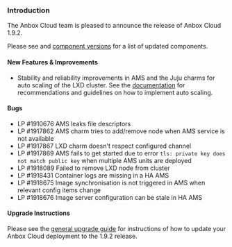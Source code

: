 ### Introduction

The Anbox Cloud team is pleased to announce the release of Anbox Cloud 1.9.2.

Please see and [component versions](https://discourse.ubuntu.com/t/component-versions/21413) for a list of updated components.

#### New Features & Improvements

* Stability and reliability improvements in AMS and the Juju charms for auto scaling of the LXD cluster. See the [documentation](https://anbox-cloud.io/docs/lxd-auto-scaling) for recommendations and guidelines on how to implement auto scaling.

#### Bugs

* LP #1910676 AMS leaks file descriptors
* LP #1917862 AMS charm tries to add/remove node when AMS service is not available
* LP #1917867 LXD charm doesn't respect configured channel
* LP #1917869 AMS fails to get started due to error `tls: private key does not match public key` when multiple AMS units are deployed
* LP #1918089 Failed to remove LXD node from cluster
* LP #1918431 Container logs are missing in a HA AMS
* LP #1918675 Image synchronisation is not triggered in AMS when relevant config items change
* LP #1918676 Image server configuration can be stale in HA AMS

#### Upgrade Instructions

Please see the [general upgrade guide](https://anbox-cloud.io/docs/installation/upgrading-from-previous-versions) for instructions of how to update your Anbox Cloud deployment to the 1.9.2 release.